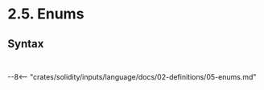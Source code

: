<!-- This file is generated automatically by infrastructure scripts. Please don't edit by hand. -->

# 2.5. Enums

## Syntax

```{ .ebnf #EnumDefinition }

```

<pre ebnf-snippet="EnumDefinition" style="display: none;"><a href="#EnumDefinition"><span class="k">EnumDefinition</span></a><span class="o"> = </span><a href="../../01-file-structure/08-keywords#EnumKeyword"><span class="k">ENUM_KEYWORD</span></a><br /><span class="o">                 </span><a href="../../05-expressions/06-identifiers#Identifier"><span class="k">IDENTIFIER</span></a><br /><span class="o">                 </span><a href="../../01-file-structure/09-punctuation#OpenBrace"><span class="k">OPEN_BRACE</span></a><br /><span class="o">                 </span><a href="#EnumMembers"><span class="k">EnumMembers</span></a><span class="o">?</span><br /><span class="o">                 </span><a href="../../01-file-structure/09-punctuation#CloseBrace"><span class="k">CLOSE_BRACE</span></a><span class="o">;</span></pre>

```{ .ebnf #EnumMembers }

```

<pre ebnf-snippet="EnumMembers" style="display: none;"><a href="#EnumMembers"><span class="k">EnumMembers</span></a><span class="o"> = </span><a href="../../05-expressions/06-identifiers#Identifier"><span class="k">IDENTIFIER</span></a><span class="o"> </span><span class="o">(</span><a href="../../01-file-structure/09-punctuation#Comma"><span class="k">COMMA</span></a><span class="o"> </span><a href="../../05-expressions/06-identifiers#Identifier"><span class="k">IDENTIFIER</span></a><span class="o">)</span><span class="o">*</span><span class="o">;</span></pre>

--8<-- "crates/solidity/inputs/language/docs/02-definitions/05-enums.md"
